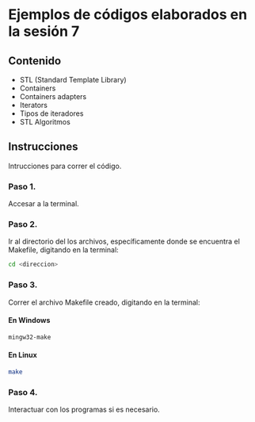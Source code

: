 # Ejemplos de códigos elaborados en la sesión 7

## Contenido

- STL (Standard Template Library)
- Containers
- Containers adapters
- Iterators
- Tipos de iteradores
- STL Algoritmos

## **Instrucciones**

Intrucciones para correr el código.

### Paso 1.

Accesar a la terminal.

### Paso 2.

Ir al directorio del los archivos, específicamente donde se encuentra el Makefile, digitando en la terminal:

```bash
cd <direccion>
```

### Paso 3.

Correr el archivo Makefile creado, digitando en la terminal:

#### En Windows

```bash
mingw32-make
```

#### En Linux

```bash
make
```

### Paso 4.

Interactuar con los programas si es necesario.